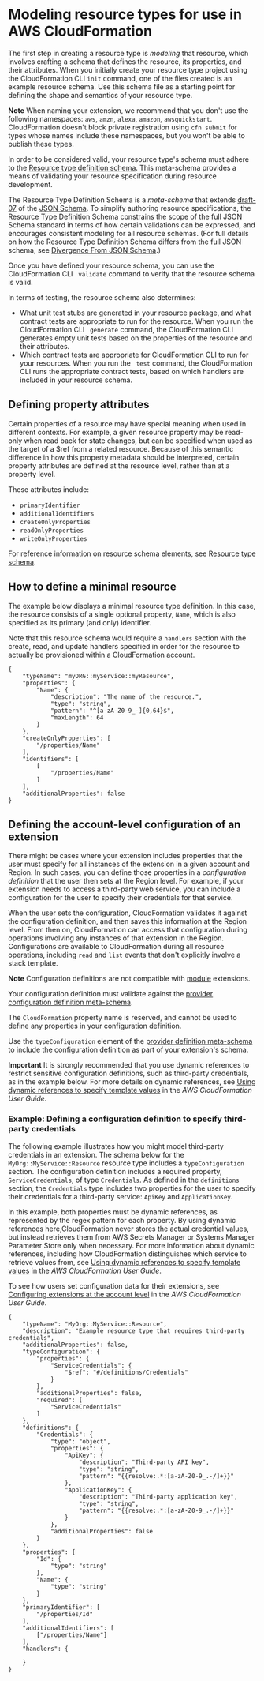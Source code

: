 # Modeling resource types for use in AWS CloudFormation<a name="resource-type-model"></a>

The first step in creating a resource type is *modeling* that resource, which involves crafting a schema that defines the resource, its properties, and their attributes\. When you initially create your resource type project using the CloudFormation CLI `init` command, one of the files created is an example resource schema\. Use this schema file as a starting point for defining the shape and semantics of your resource type\.

**Note**
When naming your extension, we recommend that you don't use the following namespaces: `aws`, `amzn`, `alexa`, `amazon`, `awsquickstart`\. CloudFormation doesn't block private registration using `cfn submit` for types whose names include these namespaces, but you won't be able to publish these types\.

In order to be considered valid, your resource type's schema must adhere to the [Resource type definition schema](https://github.com/aws-cloudformation/aws-cloudformation-rpdk/blob/master/src/rpdk/core/data/schema/provider.definition.schema.v1.json)\. This meta\-schema provides a means of validating your resource specification during resource development\.

The Resource Type Definition Schema is a *meta\-schema* that extends [draft\-07](https://json-schema.org/draft-07/json-schema-release-notes.html) of the [JSON Schema](https://json-schema.org/)\. To simplify authoring resource specifications, the Resource Type Definition Schema constrains the scope of the full JSON Schema standard in terms of how certain validations can be expressed, and encourages consistent modeling for all resource schemas\. \(For full details on how the Resource Type Definition Schema differs from the full JSON schema, see [Divergence From JSON Schema](https://github.com/aws-cloudformation/aws-cloudformation-resource-schema/blob/master/README.md#divergence-from-json-schema)\.\)

Once you have defined your resource schema, you can use the CloudFormation CLI ` validate` command to verify that the resource schema is valid\.

In terms of testing, the resource schema also determines:
+ What unit test stubs are generated in your resource package, and what contract tests are appropriate to run for the resource\. When you run the CloudFormation CLI ` generate` command, the CloudFormation CLI generates empty unit tests based on the properties of the resource and their attributes\.
+ Which contract tests are appropriate for CloudFormation CLI to run for your resources\. When you run the ` test` command, the CloudFormation CLI runs the appropriate contract tests, based on which handlers are included in your resource schema\.

## Defining property attributes<a name="resource-type-model-setting-properties"></a>

Certain properties of a resource may have special meaning when used in different contexts\. For example, a given resource property may be read\-only when read back for state changes, but can be specified when used as the target of a $ref from a related resource\. Because of this semantic difference in how this property metadata should be interpreted, certain property attributes are defined at the resource level, rather than at a property level\.

These attributes include:
+ `primaryIdentifier`
+ `additionalIdentifiers`
+ `createOnlyProperties`
+ `readOnlyProperties`
+ `writeOnlyProperties`

For reference information on resource schema elements, see [Resource type schema](resource-type-schema.md)\.

## How to define a minimal resource<a name="resource-type-howto-minimal"></a>

The example below displays a minimal resource type definition\. In this case, the resource consists of a single optional property, `Name`, which is also specified as its primary \(and only\) identifier\.

Note that this resource schema would require a `handlers` section with the create, read, and update handlers specified in order for the resource to actually be provisioned within a CloudFormation account\.

```
{
    "typeName": "myORG::myService::myResource",
    "properties": {
        "Name": {
            "description": "The name of the resource.",
            "type": "string",
            "pattern": "^[a-zA-Z0-9_-]{0,64}$",
            "maxLength": 64
        }
    },
    "createOnlyProperties": [
        "/properties/Name"
    ],
    "identifiers": [
        [
            "/properties/Name"
        ]
    ],
    "additionalProperties": false
}
```

## Defining the account\-level configuration of an extension<a name="resource-type-howto-configuration"></a>

There might be cases where your extension includes properties that the user must specify for all instances of the extension in a given account and Region\. In such cases, you can define those properties in a *configuration definition* that the user then sets at the Region level\. For example, if your extension needs to access a third\-party web service, you can include a configuration for the user to specify their credentials for that service\.

When the user sets the configuration, CloudFormation validates it against the configuration definition, and then saves this information at the Region level\. From then on, CloudFormation can access that configuration during operations involving any instances of that extension in the Region\. Configurations are available to CloudFormation during all resource operations, including `read` and `list` events that don't explicitly involve a stack template\.

**Note**
Configuration definitions are not compatible with [module](modules.md) extensions\.

Your configuration definition must validate against the [provider configuration definition meta\-schema](https://github.com/aws-cloudformation/cloudformation-cli/blob/master/src/rpdk/core/data/schema/provider.configuration.definition.schema.v1.json)\.

The `CloudFormation` property name is reserved, and cannot be used to define any properties in your configuration definition\.

Use the `typeConfiguration` element of the [provider definition meta\-schema](https://github.com/aws-cloudformation/cloudformation-cli/blob/master/src/rpdk/core/data/schema/provider.definition.schema.v1.json) to include the configuration definition as part of your extension's schema\.

**Important**
It is strongly recommended that you use dynamic references to restrict sensitive configuration definitions, such as third\-party credentials, as in the example below\. For more details on dynamic references, see [Using dynamic references to specify template values](https://docs.aws.amazon.com/AWSCloudFormation/latest/UserGuide/dynamic-references.html) in the *AWS CloudFormation User Guide*\.

### Example: Defining a configuration definition to specify third\-party credentials<a name="resource-type-howto-configuration-example"></a>

The following example illustrates how you might model third\-party credentials in an extension\. The schema below for the `MyOrg::MyService::Resource` resource type includes a `typeConfiguration` section\. The configuration definition includes a required property, `ServiceCredentials`, of type `Credentials`\. As defined in the `definitions` section, the `Credentials` type includes two properties for the user to specify their credentials for a third\-party service: `ApiKey` and `ApplicationKey`\.

In this example, both properties must be dynamic references, as represented by the regex pattern for each property\. By using dynamic references here,CloudFormation never stores the actual credential values, but instead retrieves them from AWS Secrets Manager or Systems Manager Parameter Store only when necessary\. For more information about dynamic references, including how CloudFormation distinguishes which service to retrieve values from, see [Using dynamic references to specify template values](https://docs.aws.amazon.com/AWSCloudFormation/latest/UserGuide/dynamic-references.html) in the *AWS CloudFormation User Guide*\.

To see how users set configuration data for their extensions, see [Configuring extensions at the account level](https://docs.aws.amazon.com/AWSCloudFormation/latest/UserGuide/registry-register.html#registry-set-configuration) in the *AWS CloudFormation User Guide*\.

```
{
    "typeName": "MyOrg::MyService::Resource",
    "description": "Example resource type that requires third-party credentials",
    "additionalProperties": false,
    "typeConfiguration": {
        "properties": {
            "ServiceCredentials": {
                "$ref": "#/definitions/Credentials"
            }
        },
        "additionalProperties": false,
        "required": [
            "ServiceCredentials"
        ]
    },
    "definitions": {
        "Credentials": {
            "type": "object",
            "properties": {
                "ApiKey": {
                    "description": "Third-party API key",
                    "type": "string",
                    "pattern": "{{resolve:.*:[a-zA-Z0-9_.-/]+}}"
                },
                "ApplicationKey": {
                    "description": "Third-party application key",
                    "type": "string",
                    "pattern": "{{resolve:.*:[a-zA-Z0-9_.-/]+}}"
                }
            },
            "additionalProperties": false
        }
    },
    "properties": {
        "Id": {
            "type": "string"
        },
        "Name": {
            "type": "string"
        }
    },
    "primaryIdentifier": [
        "/properties/Id"
    ],
    "additionalIdentifiers": [
        ["/properties/Name"]
    ],
    "handlers": {

    }
}
```
